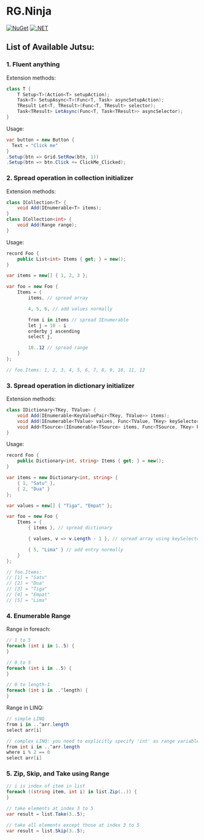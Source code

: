 # RG.Ninja

[![NuGet](https://img.shields.io/nuget/v/RG.Ninja.svg)](https://www.nuget.org/packages/RG.Ninja/) [![.NET](https://github.com/ronnygunawan/ninja/actions/workflows/dotnet.yml/badge.svg)](https://github.com/ronnygunawan/ninja/actions/workflows/dotnet.yml)

## List of Available Jutsu:
### 1. Fluent anything

Extension methods:

```cs
class T {
    T Setup<T>(Action<T> setupAction);
    Task<T> SetupAsync<T>(Func<T, Task> asyncSetupAction);
    TResult Let<T, TResult>(Func<T, TResult> selector);
    Task<TResult> LetAsync(Func<T, Task<TResult>> asyncSelector);
}
```

Usage:

```cs
var button = new Button {
  Text = "Click me"
}
.Setup(btn => Grid.SetRow(btn, 1))
.Setup(btn => btn.Click += ClickMe_Clicked);
```

### 2. Spread operation in collection initializer

Extension methods:

```cs
class ICollection<T> {
    void Add(IEnumerable<T> items);
}
class ICollection<int> {
    void Add(Range range);
}
```

Usage:

```cs
record Foo {
    public List<int> Items { get; } = new();
}

var items = new[] { 1, 2, 3 };

var foo = new Foo {
    Items = {
        items, // spread array

        4, 5, 6, // add values normally

        from i in items // spread IEnumerable
        let j = 10 - i
        orderby j ascending
        select j,

        10..12 // spread range
    }
};

// foo.Items: 1, 2, 3, 4, 5, 6, 7, 8, 9, 10, 11, 12
```

### 3. Spread operation in dictionary initializer

Extension methods:

```cs
class IDictionary<TKey, TValue> {
    void Add(IEnumerable<KeyValuePair<TKey, TValue>> items);
    void Add(IEnumerable<TValue> values, Func<TValue, TKey> keySelector);
    void Add<TSource>(IEnumerable<TSource> items, Func<TSource, TKey> keySelector, Func<TSource, TValue> elementSelector);
}
```

Usage:

```cs
record Foo {
    public Dictionary<int, string> Items { get; } = new();
}

var items = new Dictionary<int, string> {
    { 1, "Satu" },
    { 2, "Dua" }
};

var values = new[] { "Tiga", "Empat" };

var foo = new Foo {
    Items = {
        { items }, // spread dictionary

        { values, v => v.Length - 1 }, // spread array using keySelector

        { 5, "Lima" } // add entry normally
    }
};

// foo.Items:
// [1] = "Satu"
// [2] = "Dua"
// [3] = "Tiga"
// [4] = "Empat"
// [5] = "Lima"
```

### 4. Enumerable Range

Range in foreach:

```cs
// 1 to 5
foreach (int i in 1..5) {
}

// 0 to 5
foreach (int i in ..5) {
}

// 0 to length-1
foreach (int i in ..^length) {
}
```

Range in LINQ:

```cs
// simple LINQ
from i in ..^arr.length
select arr[i]

// complex LINQ: you need to explicitly specify 'int' as range variable type
from int i in ..^arr.length
where i % 2 == 0
select arr[i]
```

### 5. Zip, Skip, and Take using Range

```cs
// i is index of item in list
foreach ((string item, int i) in list.Zip(..)) {
}

// take elements at index 3 to 5
var result = list.Take(3..5);

// take all elements except those at index 3 to 5
var result = list.Skip(3..5);
```